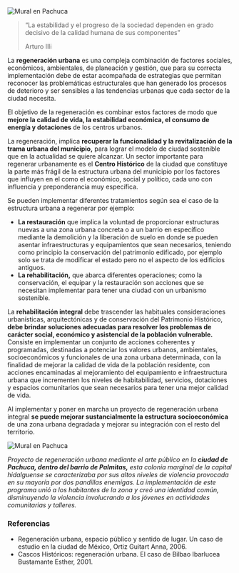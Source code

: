 
<img class="img-responsive" src="regeneracion-urbana-para-una-calidad-de-vida/pachuca-mural-1.jpg" alt="Mural en Pachuca">

> “La estabilidad y el progreso de la sociedad dependen en grado decisivo de la calidad humana de sus componentes”
>
> Arturo Illi

La **regeneración urbana** es una compleja combinación de factores sociales, económicos, ambientales, de planeación y gestión, que para su correcta implementación debe de estar acompañada de estrategias que permitan reconocer las problemáticas estructurales que han generado los procesos de deterioro y ser sensibles a las tendencias urbanas que cada sector de la ciudad necesita.

El objetivo de la regeneración es combinar estos factores de modo que **mejore la calidad de vida, la estabilidad económica, el consumo de energía y dotaciones** de los centros urbanos.

La regeneración, implica **recuperar la funcionalidad y la revitalización de la trama urbana del municipio,** para lograr el modelo de ciudad sostenible que en la actualidad se quiere alcanzar. Un sector importante para regenerar urbanamente es el **Centro Histórico** de la ciudad que constituye la parte más frágil de la estructura urbana del municipio por los factores que influyen en el como el económico, social y político, cada uno con influencia y preponderancia muy específica.

Se pueden implementar diferentes tratamientos según sea el caso de la estructura urbana a regenerar por ejemplo:

* **La restauración** que implica la voluntad de proporcionar estructuras nuevas a una zona urbana concreta o a un barrio en específico mediante la demolición y la liberación de suelo en donde se pueden asentar infraestructuras y equipamientos que sean necesarios, teniendo como principio la conservación del patrimonio edificado, por ejemplo solo se trata de modificar el estado pero no el aspecto de los edificios antiguos.
* **La rehabilitación,** que abarca diferentes operaciones; como la conservación, el equipar y la restauración son acciones que se necesitan implementar para tener una ciudad con un urbanismo sostenible.

La **rehabilitación integral** debe trascender las habituales consideraciones urbanísticas, arquitectónicas y de conservación del Patrimonio Histórico, **debe brindar soluciones adecuadas para resolver los problemas de carácter social, económico y asistencial de la población vulnerable.** Consiste en implementar un conjunto de acciones coherentes y programadas, destinadas a potenciar los valores urbanos, ambientales, socioeconómicos y funcionales de una zona urbana determinada, con la finalidad de mejorar la calidad de vida de la población residente, con acciones encaminadas al mejoramiento del equipamiento e infraestructura urbana que incrementen los niveles de habitabilidad, servicios, dotaciones y espacios comunitarios que sean necesarios para tener una mejor calidad de vida.

Al implementar y poner en marcha un proyecto de regeneración urbana integral **se puede mejorar sustancialmente la estructura socioeconómica** de una zona urbana degradada y mejorar su integración con el resto del territorio.

<img class="img-responsive" src="regeneracion-urbana-para-una-calidad-de-vida/pachuca-mural-2.jpg" alt="Mural en Pachuca">

_Proyecto de regeneración urbana mediante el arte público en la **ciudad de Pachuca, dentro del barrio de Palmitas,** esta colonia marginal de la capital hidalguense se caracterizaba por sus altos niveles de violencia provocada en su mayoría por dos pandillas enemigas. La implementación de este programa unió a los habitantes de la zona y creó una identidad común, disminuyendo la violencia involucrando a los jóvenes en actividades comunitarias y talleres._

### Referencias

* Regeneración urbana, espacio público y sentido de lugar. Un caso de estudio en la ciudad de México, Ortiz Guitart Anna, 2006.
* Cascos Históricos: regeneración urbana. El caso de Bilbao Ibarlucea Bustamante Esther, 2001.
